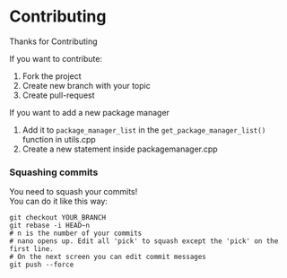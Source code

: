 # Contributing
Thanks for Contributing

If you want to contribute:
1. Fork the project
2. Create new branch with your topic
3. Create pull-request

If you want to add a new package manager
1. Add it to `package_manager_list` in the `get_package_manager_list()` function in utils.cpp
2. Create a new statement inside packagemanager.cpp


### Squashing commits
You need to squash your commits!<br>
You can do it like this way:
```
git checkout YOUR_BRANCH
git rebase -i HEAD~n
# n is the number of your commits
# nano opens up. Edit all 'pick' to squash except the 'pick' on the first line.
# On the next screen you can edit commit messages
git push --force
```